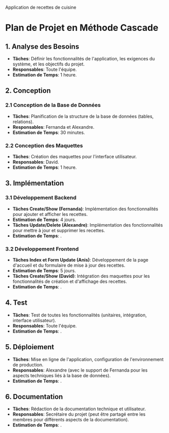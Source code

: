 
Application de recettes de cuisine


# Plan de Projet en Méthode Cascade

## 1. Analyse des Besoins
- **Tâches**: Définir les fonctionnalités de l'application, les exigences du système, et les objectifs du projet.
- **Responsables**: Toute l'équipe.
- **Estimation de Temps**: 1 heure.

## 2. Conception
### 2.1 Conception de la Base de Données
- **Tâches**: Planification de la structure de la base de données (tables, relations).
- **Responsables**: Fernanda et Alexandre.
- **Estimation de Temps**: 30 minutes.

### 2.2 Conception des Maquettes
- **Tâches**: Création des maquettes pour l'interface utilisateur.
- **Responsables**: David.
- **Estimation de Temps**: 1 heure.

## 3. Implémentation
### 3.1 Développement Backend
- **Tâches Create/Show (Fernanda)**: Implémentation des fonctionnalités pour ajouter et afficher les recettes.
- **Estimation de Temps**: 4 jours.
- **Tâches Update/Delete (Alexandre)**: Implémentation des fonctionnalités pour mettre à jour et supprimer les recettes.
- **Estimation de Temps**: .

### 3.2 Développement Frontend
- **Tâches Index et Form Update (Anis)**: Développement de la page d'accueil et du formulaire de mise à jour des recettes.
- **Estimation de Temps**: 5 jours.
- **Tâches Create/Show (David)**: Intégration des maquettes pour les fonctionnalités de création et d'affichage des recettes.
- **Estimation de Temps**: .

## 4. Test
- **Tâches**: Test de toutes les fonctionnalités (unitaires, intégration, interface utilisateur).
- **Responsables**: Toute l'équipe.
- **Estimation de Temps**: .

## 5. Déploiement
- **Tâches**: Mise en ligne de l'application, configuration de l'environnement de production.
- **Responsables**: Alexandre (avec le support de Fernanda pour les aspects techniques liés à la base de données).
- **Estimation de Temps**: .

## 6. Documentation
- **Tâches**: Rédaction de la documentation technique et utilisateur.
- **Responsables**: Secrétaire du projet (peut être partagé entre les membres pour différents aspects de la documentation).
- **Estimation de Temps**: .
